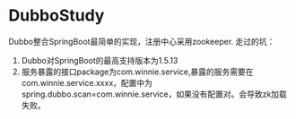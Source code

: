 # DubboStudy
Dubbo整合SpringBoot最简单的实现，注册中心采用zookeeper.
走过的坑：
1. Dubbo对SpringBoot的最高支持版本为1.5.13
2. 服务暴露的接口package为com.winnie.service,暴露的服务需要在com.winnie.service.xxxx，配置中为spring.dubbo.scan=com.winnie.service，如果没有配置对。会导致zk加载失败。
